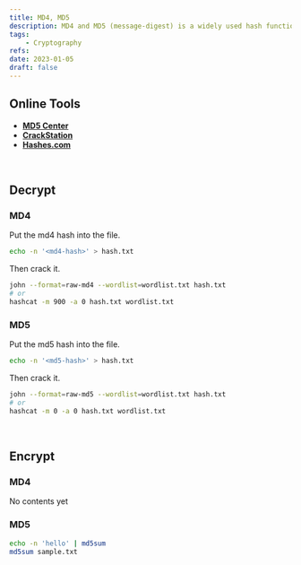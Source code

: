 ```yaml
---
title: MD4, MD5
description: MD4 and MD5 (message-digest) is a widely used hash function producing a 128-bit hash value.
tags:
    - Cryptography
refs:
date: 2023-01-05
draft: false
---
```


## Online Tools

- **[MD5 Center](https://md5.gromweb.com/)**
- **[CrackStation](https://crackstation.net/)**
- **[Hashes.com](https://hashes.com/en/decrypt/hash)**

<br />

## Decrypt

### MD4

Put the md4 hash into the file.

```sh
echo -n '<md4-hash>' > hash.txt
```

Then crack it.

```sh
john --format=raw-md4 --wordlist=wordlist.txt hash.txt
# or
hashcat -m 900 -a 0 hash.txt wordlist.txt
```

### MD5

Put the md5 hash into the file.

```sh
echo -n '<md5-hash>' > hash.txt
```

Then crack it.

```sh
john --format=raw-md5 --wordlist=wordlist.txt hash.txt
# or
hashcat -m 0 -a 0 hash.txt wordlist.txt
```

<br />

## Encrypt

### MD4

No contents yet

### MD5

```sh
echo -n 'hello' | md5sum
md5sum sample.txt
```
